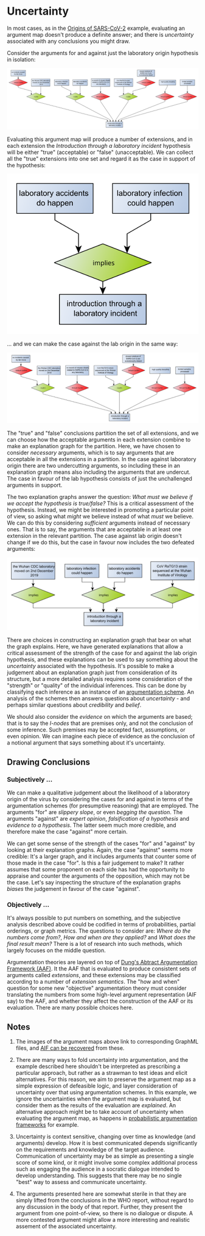 # Uncertainty

In most cases, as in the [Origins of SARS-CoV-2](index.html) example, evaluating an argument map doesn't produce a definite answer; and
there is *uncertainty* associated with any conclusions you might draw.

Consider the arguments for and against just the laboratory origin hypothesis in isolation:

[![argument map regarding lab origin](origin-lab.svg)](origin-lab.graphml)

Evaluating this argument map will produce a number of extensions, and in each extension the *Introduction through a laboratory incident* hypothesis will be either
"true" (acceptable) or "false" (unacceptable). We can collect all the "true" extensions into one set and regard it as the
case in support of the hypothesis:

[![argument map for lab origin](origin-lab-for.svg)](origin-lab-for.graphml)

 ... and we can make the case against the lab origin in the same way:
 
 [![argument map against lab origin](origin-lab-against.svg)](origin-lab-against.graphml)
 
The "true" and "false" conclusions partition the set of all extensions, and we can choose how the acceptable arguments in each extension
combine to make an explanation graph for the partition. Here, we have chosen to consider *necessary* arguments, which is to say arguments
that are acceptable in all the extensions in a partition. In the case against laboratory origin there are two undercutting arguments,
so including these in an explanation graph means also including the arguments that are undercut. The case in favour of the lab hypothesis consists
of just the unchallenged arguments in support.

The two explanation graphs answer the question: *What must we believe if we accept the hypothesis is true/false?* This is a critical assessment
of the hypothesis. Instead, we might be interested in promoting a particular point of view, so asking what *might* we believe instead of what *must* we
believe. We can do this by considering *sufficient* arguments instead of necessary ones. That is to say, the arguments that are acceptable in at least one
extension in the relevant partition. The case against lab origin doesn't change if we do this, but the case in favour now includes the two defeated arguments:

[![argument map for lab origin](origin-lab-casefor.svg)](origin-lab-casefor.graphml)

There are choices in constructing an explanation graph that bear on what the graph explains.
Here, we have generated explanations that allow a critical assessment of the strength of the case for and against the lab origin hypothesis, and these
explanations can be used to say something about the *uncertainty* associated with the hypothesis. It's possible to make a judgement about an explanation
graph just from consideration of its structure, but a more detailed analysis requires some consideration of the "strength" or "quality" of the
individual inferences. This can be done by classifying each inference as an instance of an
[argumentation scheme](https://en.wikipedia.org/wiki/Argumentation_scheme). An analysis of the schemes then answers questions about *uncertainty* - and
perhaps similar questions about *credibility* and *belief*.

We should also consider the *evidence* on which the arguments are based; that is to say the *I-nodes* that are premises only, and not the conclusion of some
inference. Such premises may be accepted fact, assumptions, or even opinion. We can imagine each piece of evidence as the conclusion of a notional argument
that says something about it's uncertainty.

## Drawing Conclusions

### Subjectively ...
We can make a qualitative judgement about the likelihood of a laboratory origin of the virus by considering the cases for and against in terms of the argumentation schemes (for presumptive reasoning) that are employed. The arguments "for" are *slippery slope*, or even *begging the question*. The arguments "against" are *expert opinion*, *falsification of a hypothesis* and *evidence to a hypothesis*. The latter seem much more credible, and therefore make the case "against" more certain.

We can get some sense of the strength of the cases "for" and "against" by looking at their explanation graphs. Again, the case "against" seems more credible: It's a larger graph, and it includes arguments that counter some of those made in the case "for". Is this a fair judgement to make? It rather assumes that some proponent on each side has had the opportunity to appraise and counter the arguments of the opposition, which may not be the case. Let's say inspecting the structure of the explanation graphs *biases* the judgement in favour of the case "against".

### Objectively ...
It's always possible to put numbers on something, and the subjective analysis described above could be codified in terms of probabilities, partial orderings, or graph metrics. The questions to consider are: *Where do the numbers come from?*, *How and when are they applied?* and *What does the final result mean?* There is a lot of research into such methods, which largely focuses on the middle question.

Argumentation theories are layered on top of [Dung's Abtract Argumentation Framework (AAF)](https://en.wikipedia.org/wiki/Argumentation_framework). It the AAF that is evaluated to produce consistent sets of arguments called *extensions*, and these extensions may be classified according to a number of *extension semantics*. The "how and when" question for some new "objective" argumentation theory must consider translating the numbers from some high-level argument representation (AIF say) to the AAF, and whether they affect the construction of the AAF or its evaluation. There are many possible choices here.

## Notes

1. The images of the argument maps above link to corresponding GraphML files, and [AIF can be recovered](https://github.com/dstl/eleatics/wiki/Argument-Maps) from these.

1. There are many ways to fold uncertainty into argumentation, and the example described here shouldn't be interpreted as prescribing a particular approach, but rather as a strawman to test ideas and elicit alternatives. For this reason, we aim to preserve the argument map as a simple expression of defeasible logic, and layer consideration of uncertainty over that using argumentation schemes. In this example, we ignore the uncertainties when the argument map is evaluated, but consider them as the results of the evaluation are *explained*. An alternative approach might be to take account of uncertainty when evaluating the argument map, as happens in [probabilistic argumentation frameworks](https://en.wikipedia.org/wiki/Probabilistic_argumentation) for example.

1. Uncertainty is context sensitive, changing over time as knowledge (and arguments) develop. How it is best communicated depends significantly on the requirements and knowledge of the target audience. Communication of uncertainty may be as simple as presenting a single score of some kind, or it might involve some complex additional process such as engaging the audience in a socratic dialogue intended to develop understanding. This suggests that there may be no single "best" way to assess and communicate uncertainty.

1. The arguments presented here are somewhat sterile in that they are simply lifted from the conclusions in the WHO report, without regard to any discussion in the body of that report. Further, they present the argument from one point-of-view, so there is no dialogue or dispute. A more contested argument might allow a more interesting and realistic assement of the associated uncertainty.
